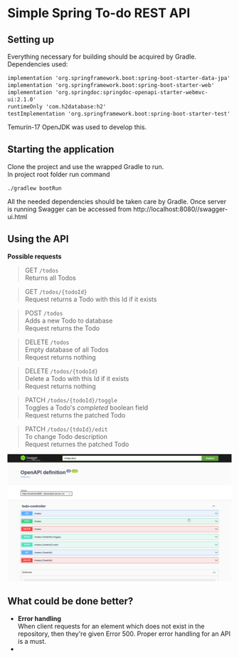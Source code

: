 # Simple Spring To-do REST API

## Setting up

Everything necessary for building should be acquired by Gradle.  
Dependencies used:
````
implementation 'org.springframework.boot:spring-boot-starter-data-jpa'
implementation 'org.springframework.boot:spring-boot-starter-web'
implementation 'org.springdoc:springdoc-openapi-starter-webmvc-ui:2.1.0'
runtimeOnly 'com.h2database:h2'
testImplementation 'org.springframework.boot:spring-boot-starter-test'
````
Temurin-17 OpenJDK was used to develop this.

## Starting the application

Clone the project and use the wrapped Gradle to run.  
In project root folder run command
````
./gradlew bootRun
````

All the needed dependencies should be taken care by Gradle. Once server is running Swagger can be accessed from http://localhost:8080//swagger-ui.html



## Using the API
**Possible requests**  
> GET `/todos`  
> Returns all Todos
 

> GET `/todos/{todoId}`  
> Request returns a Todo with this Id if it exists

> POST `/todos`  
> Adds a new Todo to database  
> Request returns the Todo

> DELETE `/todos`  
> Empty database of all Todos  
> Request returns nothing

> DELETE `/todos/{todoId}`  
> Delete a Todo with this Id if it exists  
> Request returns nothing

> PATCH `/todos/{todoId}/toggle`  
> Toggles a Todo's *completed* boolean field  
> Request returns the patched Todo

> PATCH `/todos/{tdoId}/edit`  
> To change Todo description  
> Request returnes the patched Todo

![](picture-of-swagger-api.png)


## What could be done better?  
- **Error handling**  
When client requests for an element which does not exist in the repository, then they're given Error 500. Proper error handling for an API is a must.
- 